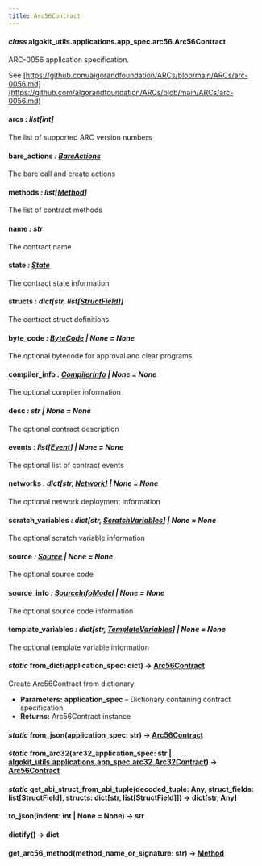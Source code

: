 ```yaml
---
title: Arc56Contract
---
```

#### *class* algokit_utils.applications.app_spec.arc56.Arc56Contract

ARC-0056 application specification.

See [https://github.com/algorandfoundation/ARCs/blob/main/ARCs/arc-0056.md](https://github.com/algorandfoundation/ARCs/blob/main/ARCs/arc-0056.md)

#### arcs *: list[int]*

The list of supported ARC version numbers

#### bare_actions *: [BareActions](/reference/algokit-utils-py/api/applications/app_spec/arc56/bareactions/#algokit_utils.applications.app_spec.arc56.BareActions)*

The bare call and create actions

#### methods *: list[[Method](/reference/algokit-utils-py/api/applications/app_spec/arc56/method/#algokit_utils.applications.app_spec.arc56.Method)]*

The list of contract methods

#### name *: str*

The contract name

#### state *: [State](/reference/algokit-utils-py/api/applications/app_spec/arc56/state/#algokit_utils.applications.app_spec.arc56.State)*

The contract state information

#### structs *: dict[str, list[[StructField](/reference/algokit-utils-py/api/applications/app_spec/arc56/structfield/#algokit_utils.applications.app_spec.arc56.StructField)]]*

The contract struct definitions

#### byte_code *: [ByteCode](/reference/algokit-utils-py/api/applications/app_spec/arc56/bytecode/#algokit_utils.applications.app_spec.arc56.ByteCode) | None* *= None*

The optional bytecode for approval and clear programs

#### compiler_info *: [CompilerInfo](/reference/algokit-utils-py/api/applications/app_spec/arc56/compilerinfo/#algokit_utils.applications.app_spec.arc56.CompilerInfo) | None* *= None*

The optional compiler information

#### desc *: str | None* *= None*

The optional contract description

#### events *: list[[Event](/reference/algokit-utils-py/api/applications/app_spec/arc56/event/#algokit_utils.applications.app_spec.arc56.Event)] | None* *= None*

The optional list of contract events

#### networks *: dict[str, [Network](/reference/algokit-utils-py/api/applications/app_spec/arc56/network/#algokit_utils.applications.app_spec.arc56.Network)] | None* *= None*

The optional network deployment information

#### scratch_variables *: dict[str, [ScratchVariables](/reference/algokit-utils-py/api/applications/app_spec/arc56/scratchvariables/#algokit_utils.applications.app_spec.arc56.ScratchVariables)] | None* *= None*

The optional scratch variable information

#### source *: [Source](/reference/algokit-utils-py/api/applications/app_spec/arc56/source/#algokit_utils.applications.app_spec.arc56.Source) | None* *= None*

The optional source code

#### source_info *: [SourceInfoModel](/reference/algokit-utils-py/api/applications/app_spec/arc56/sourceinfomodel/#algokit_utils.applications.app_spec.arc56.SourceInfoModel) | None* *= None*

The optional source code information

#### template_variables *: dict[str, [TemplateVariables](/reference/algokit-utils-py/api/applications/app_spec/arc56/templatevariables/#algokit_utils.applications.app_spec.arc56.TemplateVariables)] | None* *= None*

The optional template variable information

#### *static* from_dict(application_spec: dict) → [Arc56Contract](#algokit_utils.applications.app_spec.arc56.Arc56Contract)

Create Arc56Contract from dictionary.

* **Parameters:**
  **application_spec** – Dictionary containing contract specification
* **Returns:**
  Arc56Contract instance

#### *static* from_json(application_spec: str) → [Arc56Contract](#algokit_utils.applications.app_spec.arc56.Arc56Contract)

#### *static* from_arc32(arc32_application_spec: str | [algokit_utils.applications.app_spec.arc32.Arc32Contract](/reference/algokit-utils-py/api/docs/markdown/autoapi/algokit_utils/applications/app_spec/arc32/arc32contract/#algokit_utils.applications.app_spec.arc32.Arc32Contract)) → [Arc56Contract](#algokit_utils.applications.app_spec.arc56.Arc56Contract)

#### *static* get_abi_struct_from_abi_tuple(decoded_tuple: Any, struct_fields: list[[StructField](/reference/algokit-utils-py/api/applications/app_spec/arc56/structfield/#algokit_utils.applications.app_spec.arc56.StructField)], structs: dict[str, list[[StructField](/reference/algokit-utils-py/api/applications/app_spec/arc56/structfield/#algokit_utils.applications.app_spec.arc56.StructField)]]) → dict[str, Any]

#### to_json(indent: int | None = None) → str

#### dictify() → dict

#### get_arc56_method(method_name_or_signature: str) → [Method](/reference/algokit-utils-py/api/applications/app_spec/arc56/method/#algokit_utils.applications.app_spec.arc56.Method)